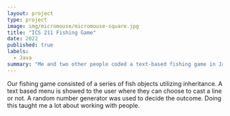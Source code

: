 ```yaml
---
layout: project
type: project
image: img/micromouse/micromouse-square.jpg
title: "ICS 211 Fishing Game"
date: 2022
published: true
labels:
  - Java
summary: "Me and two other people coded a text-based fishing game in Java for our ICS 211 final project."
---
```



Our fishing game consisted of a series of fish objects utilizing inheritance. A text based menu is showed to the user where they can choose to cast a line or not. A random number generator was used to decide the outcome. Doing this taught me a lot about working with people. 
